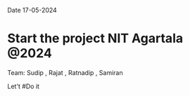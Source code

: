 Date 17-05-2024 
# Start the project NIT Agartala @2024

Team: Sudip , Rajat , Ratnadip , Samiran

Let't #Do it 

